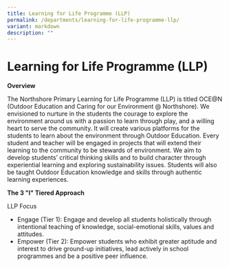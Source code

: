 ```yaml
---
title: Learning for Life Programme (LLP)
permalink: /departments/learning-for-life-programme-llp/
variant: markdown
description: ""
---
```

# **Learning for Life Programme (LLP)**

**Overview** 

The Northshore Primary Learning for Life Programme (LLP) is titled OCE@N (Outdoor Education and Caring for our Environment @ Northshore). We envisioned to nurture in the students the courage to explore the environment around us with a passion to learn through play, and a willing heart to serve the community.  It will create various platforms for the students to learn about the environment through Outdoor Education. Every student and teacher will be engaged in projects that will extend their learning to the community to be stewards of environment. We aim to develop students’ critical thinking skills and to build character through experiential learning and exploring sustainability issues. Students will also be taught Outdoor Education knowledge and skills through authentic learning experiences.  

**The 3 "I" Tiered Approach** 

LLP Focus 

*   Engage (Tier 1): Engage and develop all students holistically through intentional teaching of knowledge, social-emotional skills, values and attitudes.
*   Empower (Tier 2): Empower students who exhibit greater aptitude and interest to drive ground-up initiatives, lead actively in school programmes and be a positive peer influence.